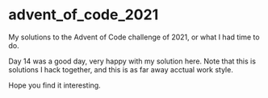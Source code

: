 # advent_of_code_2021
My solutions to the Advent of Code challenge of 2021, or what I had time to do.

Day 14 was a good day, very happy with my solution here. Note that this is solutions I hack together, and this is as far away acctual work style.

Hope you find it interesting.
